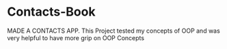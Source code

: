 # Contacts-Book
MADE A CONTACTS APP. This Project tested my concepts of OOP and was very helpful to have more grip on OOP Concepts
